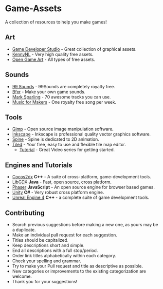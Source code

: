 # Game-Assets
A collection of resources to help you make games!

## Art

* [Game Developer Studio](http://www.gamedeveloperstudio.com/index.php) - Great collection of graphical assets.
* [KennyNL](http://www.kenney.nl/) - Very high quality free assets.
* [Open Game Art](http://opengameart.org/) - All types of free assets.

## Sounds

* [99 Sounds](http://99sounds.org/free-sound-effects/) - 99Sounds are completely royalty free.
* [Bfxr](http://www.bfxr.net/) - Make your own game sounds.
* [Mark Sparling](http://marksparling.com/) - 70 awesome tracks you can use.
* [Music for Makers](http://musicformakers.com/) - One royalty free song per week.

## Tools

* [Gimp](https://www.gimp.org/) - Open source image manipulation software.
* [Inkscape](https://inkscape.org/en/) - Inkscape is professional quality vector graphics software.
* [Spine](http://esotericsoftware.com/) - Spine is dedicated to 2D animation.
* [Tiled](http://www.mapeditor.org/) - Your free, easy to use and flexible tile map editor.
  * [Tutorial](http://www.gamefromscratch.com/post/2015/10/14/Tiled-Map-Editor-Tutorial-Series.aspx) - Great Video series for getting started.

## Engines and Tutorials

* [Cocos2dx](http://www.cocos2d-x.org/) **C++** - A suite of cross-platform, game-development tools.
* [LibGDX](https://libgdx.badlogicgames.com/) **Java** - Fast, open source, cross platform.
* [Phaser](http://phaser.io/) **JavaScript** - An open source engine for browser based games.
* [Unity](https://unity3d.com/) **C#** - Very robust cross platform engine.
* [Unreal Engine 4](https://www.unrealengine.com/what-is-unreal-engine-4) **C++** - a complete suite of game development tools.

## Contributing

* Search previous suggestions before making a new one, as yours may be a
duplicate.
* Make an individual pull request for each suggestion.
* Titles should be capitalized.
* Keep descriptions short and simple.
* End all descriptions with a full stop/period.
* Order link titles alphabetically within each category.
* Check your spelling and grammar.
* Try to make your Pull request and title as descriptive as possible.
* New categories or improvements to the existing categorization are welcome.
* Thank you for your suggestions!
